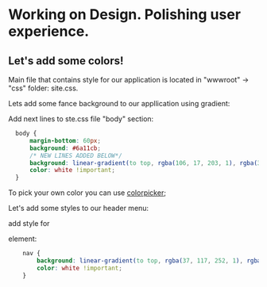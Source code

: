 # Working on Design. Polishing user experience.

## Let's add some colors! 

Main file that contains style for our application is located in "wwwroot" -> "css" folder: site.css.

Lets add some fance background to our appllication using gradient: 

Add next lines to ste.css file "body" section: 

```css
  body {
      margin-bottom: 60px;
      background: #6a11cb;
      /* NEW LINES ADDED BELOW*/
      background: linear-gradient(to top, rgba(106, 17, 203, 1), rgba(37, 117, 252, 1));
      color: white !important;
  }
```

To pick your own color you can use [colorpicker](https://rgbacolorpicker.com/);

Let's add some styles to our header menu: 

add style for <nav> element:

```css
    nav {
        background: linear-gradient(to top, rgba(37, 117, 252, 1), rgba(106, 17, 203, 1));
        color: white !important;
    }

```


